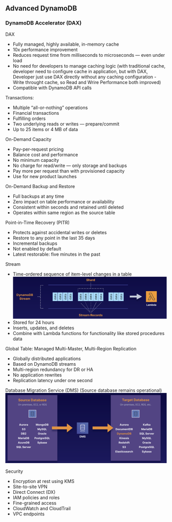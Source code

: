## Advanced DynamoDB

### DynamoDB Accelerator (DAX)
DAX
- Fully managed, highly available, in-memory cache
- 10x performance improvement
- Reduces request time from milliseconds to microseconds — even under load
- No need for developers to manage caching logic (with traditional cache, developer need to configure cache in application, but with DAX, Developer just use DAX directly without any caching configuration - Write throught cache, so Read and Wrire Performance both improved)
- Compatible with DynamoDB API calls

Transactions:
- Multiple “all-or-nothing” operations
- Financial transactions
- Fulfilling orders
- Two underlying reads or writes — prepare/commit
- Up to 25 items or 4 MB of data

On-Demand Capacity
- Pay-per-request pricing
- Balance cost and performance
- No minimum capacity
- No charge for read/write — only storage and backups
- Pay more per request than with provisioned capacity
- Use for new product launches

On-Demand Backup and Restore
- Full backups at any time
- Zero impact on table performance or availability
- Consistent within seconds and retained until deleted
- Operates within same region as the source table

Point-in-Time Recovery (PITR)
- Protects against accidental writes or deletes
- Restore to any point in the last 35 days
- Incremental backups
- Not enabled by default
- Latest restorable: five minutes in the past

Stream
- Time-ordered sequence of item-level changes in a table
![DAX Stream](images/04-DAXStream.png)
- Stored for 24 hours
- Inserts, updates, and deletes
- Combine with Lambda functions for functionality like stored procedures data

Global Table: Managed Multi-Master, Multi-Region Replication
- Globally distributed applications
- Based on DynamoDB streams
- Multi-region redundancy for DR or HA
- No application rewrites
- Replication latency under one second

Database Migration Service (DMS) (Source database remains operational)
![DAX Stream](images/04-DMS.png)

Security
- Encryption at rest using KMS
- Site-to-site VPN
- Direct Connect (DX)
- IAM policies and roles
- Fine-grained access
- CloudWatch and CloudTrail
- VPC endpoints
